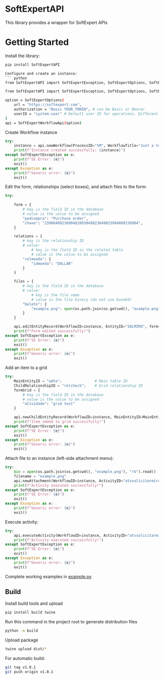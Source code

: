 # SoftExpertAPI
This library provides a wrapper for SoftExpert APIs

# Getting Started
Install the library:
```bash
pip install SoftExpertAPI

Configure and create an instance:
``` python
from SoftExpertAPI import SoftExpertException, SoftExpertOptions, SoftExpertWorkflowApi

from SoftExpertAPI import SoftExpertException, SoftExpertOptions, SoftExpertWorkflowApi

option = SoftExpertOptions(
    url = "https://softexpert.com",
    authorization = "Basic YOUR_TOKEN", # can be Basic or Bearer
    userID = "system.user" # Default user ID for operations. Different users can be specified in each endpoint call
)
api = SoftExpertWorkflowApi(option)
```

Create Workflow instance
``` python
try:
    instance = api.newWorkflow(ProcessID="SM", WorkflowTitle="Just a test")
    print(f"Instance created successfully: {instance}")
except SoftExpertException as e:
    print(f"SE Error: {e}")
    exit()
except Exception as e:
    print(f"Generic error: {e}")
    exit()
```

Edit the form, relationships (select boxes), and attach files to the form:
``` python
try:
    
    form = {
        # key is the field ID in the database
        # value is the value to be assigned
        "pedcompra": "Purchase order",
        "chave": "2390840923890482093849023849023904809238904",
    }

    relations = {
        # key is the relationship ID
        # value:
            # key is the field ID in the related table
            # value is the value to be assigned
        "relmoeda": {
            "idmoeda": "DOLLAR"
        }
    }

    files = {
        # key is the field ID in the database
        # value:
            # key is the file name
            # value is the file binary (do not use base64)
        "boleto": {
            "example.png": open(os.path.join(os.getcwd(), "example.png"), "rb").read()
        }
    }

    api.editEntityRecord(WorkflowID=instance, EntityID="SOLMIRO", form=form, relationship=relations, files=files)
    print(f"Form edited successfully!")
except SoftExpertException as e:
    print(f"SE Error: {e}")
    exit()
except Exception as e:
    print(f"Generic error: {e}")
    exit()
```

Add an item to a grid
``` python
try:
    MainEntityID = "adte";               # Main table ID
    ChildRelationshipID = "relcheck";    # Grid relationship ID
    formGrid = {
        # key is the field ID in the database
        # value is the value to be assigned
        "atividade": "grid test"
    }

    api.newChildEntityRecord(WorkflowID=instance, MainEntityID=MainEntityID, ChildRelationshipID=ChildRelationshipID, FormGrid=formGrid)
    print(f"Item added to grid successfully!")
except SoftExpertException as e:
    print(f"SE Error: {e}")
    exit()
except Exception as e:
    print(f"Generic error: {e}")
    exit()
```

Attach file to an instance (left-side attachment menu):
``` python
try:
    bin = open(os.path.join(os.getcwd(), "example.png"), "rb").read()
    filename = "example.png"
    api.newAttachment(WorkflowID=instance, ActivityID="atvsolicitarmiro", FileName="example.png", FileContent=bin)
    print(f"Activity executed successfully!")
except SoftExpertException as e:
    print(f"SE Error: {e}")
    exit()
except Exception as e:
    print(f"Generic error: {e}")
    exit()
```


Execute activity:
``` python
try:
    api.executeActivity(WorkflowID=instance, ActivityID="atvsolicitarmiro", ActionSequence=1)
    print(f"Activity executed successfully!")
except SoftExpertException as e:
    print(f"SE Error: {e}")
    exit()
except Exception as e:
    print(f"Generic error: {e}")
    exit()
```


Complete working examples in [example.py](example.py)


## Build

Install build tools and upload
```bash
pip install build twine
```

Run this command in the project root to generate distribution files
```bash
python -m build
```

Upload package
```bash
twine upload dist/*
```

For automatic build:
```bash
git tag v1.0.1
git push origin v1.0.1
```

